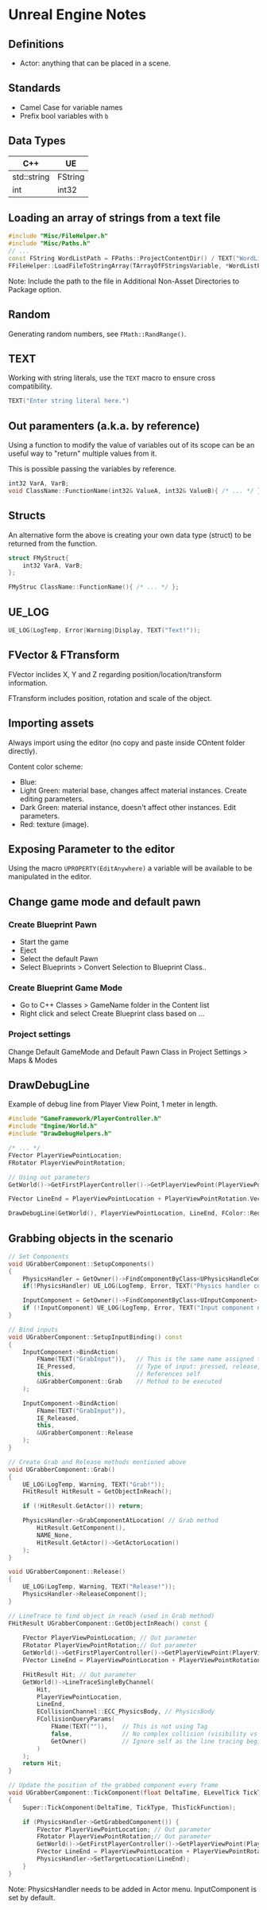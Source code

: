 # Unreal Engine Notes

## Definitions

* Actor: anything that can be placed in a scene.

## Standards

* Camel Case for variable names
* Prefix bool variables with `b`


## Data Types

| C++ | UE  |
|-----|-----|
|std::string| FString|
| int | int32 |


## Loading an array of strings from a text file

```cpp
#include "Misc/FileHelper.h"
#include "Misc/Paths.h"
// ...
const FString WordListPath = FPaths::ProjectContentDir() / TEXT("WordList/HiddenWordList.txt");
FFileHelper::LoadFileToStringArray(TArrayOfFStringsVariable, *WordListPath);
```

Note: Include the path to the file in Additional Non-Asset Directories to Package option.

## Random

Generating random numbers, see `FMath::RandRange()`.

## TEXT

Working with string literals, use the `TEXT` macro to ensure cross compatibility.

```cpp
TEXT("Enter string literal here.")
```

## Out paramenters (a.k.a. by reference)

Using a function to modify the value of variables out of its scope can be an useful way to "return" multiple values from it.

This is possible passing the variables by reference.

```cpp
int32 VarA, VarB;
void ClassName::FunctionName(int32& ValueA, int32& ValueB){ /* ... */ };
```

## Structs

An alternative form the above is creating your own data type (struct) to be returned from the function.

```cpp
struct FMyStruct{
    int32 VarA, VarB;
};

FMyStruc ClassName::FunctionName(){ /* ... */ };

```

## UE_LOG

```cpp
UE_LOG(LogTemp, Error|Warning|Display, TEXT("Text!"));
```

## FVector & FTransform

FVector inclides X, Y and Z regarding position/location/transform information.

FTransform includes position, rotation and scale of the object.

## Importing assets

Always import using the editor (no copy and paste inside COntent folder directly).

Content color scheme:
* Blue:
* Light Green: material base, changes affect material instances. Create editing parameters.
* Dark Green: material instance, doesn't affect other instances. Edit parameters.
* Red: texture (image).

## Exposing Parameter to the editor

Using the macro `UPROPERTY(EditAnywhere)` a variable will be available to be manipulated in the editor.

## Change game mode and default pawn

### Create Blueprint Pawn

* Start the game
* Eject
* Select the default Pawn
* Select Blueprints > Convert Selection to Blueprint Class..

### Create Blueprint Game Mode

* Go to C++ Classes > GameName folder in the Content list
* Right click and select Create Blueprint class based on ...

### Project settings

Change Default GameMode and Default Pawn Class in Project Settings > Maps & Modes

## DrawDebugLine

Example of debug line from Player View Point, 1 meter in length.

```cpp
#include "GameFramework/PlayerController.h"
#include "Engine/World.h"
#include "DrawDebugHelpers.h"

/* ... */
FVector PlayerViewPointLocation;
FRotator PlayerViewPointRotation;

// Using out parameters
GetWorld()->GetFirstPlayerController()->GetPlayerViewPoint(PlayerViewPointLocation, PlayerViewPointRotation);

FVector LineEnd = PlayerViewPointLocation + PlayerViewPointRotation.Vector() * 100.f; // 100.f == 1 meter

DrawDebugLine(GetWorld(), PlayerViewPointLocation, LineEnd, FColor::Red, false, 1.f, 1, 10.f);
```

## Grabbing objects in the scenario

```cpp
// Set Components
void UGrabberComponent::SetupComponents() 
{
	PhysicsHandler = GetOwner()->FindComponentByClass<UPhysicsHandleComponent>();
	if(!PhysicsHandler) UE_LOG(LogTemp, Error, TEXT("Physics handler component not found!"));

	InputComponent = GetOwner()->FindComponentByClass<UInputComponent>();
	if (!InputComponent) UE_LOG(LogTemp, Error, TEXT("Input component not found!"));
}

// Bind inputs
void UGrabberComponent::SetupInputBinding() const 
{
	InputComponent->BindAction(
		FName(TEXT("GrabInput")),	// This is the same name assigned to the input in Project Settings > Input
		IE_Pressed,					// Type of input: pressed, release, etc
		this,						// References self
		&UGrabberComponent::Grab	// Method to be executed
	);

	InputComponent->BindAction(
		FName(TEXT("GrabInput")),
		IE_Released,
		this,
		&UGrabberComponent::Release
	);
}

// Create Grab and Release methods mentioned above
void UGrabberComponent::Grab() 
{
	UE_LOG(LogTemp, Warning, TEXT("Grab!"));
	FHitResult HitResult = GetObjectInReach();

	if (!HitResult.GetActor()) return;

	PhysicsHandler->GrabComponentAtLocation( // Grab method
		HitResult.GetComponent(),
		NAME_None,
		HitResult.GetActor()->GetActorLocation()
	);
}

void UGrabberComponent::Release()
{
	UE_LOG(LogTemp, Warning, TEXT("Release!"));
	PhysicsHandler->ReleaseComponent();
}

// LineTrace to find object in reach (used in Grab method)
FHitResult UGrabberComponent::GetObjectInReach() const {
	
	FVector PlayerViewPointLocation; // Out parameter
	FRotator PlayerViewPointRotation;// Out parameter
	GetWorld()->GetFirstPlayerController()->GetPlayerViewPoint(PlayerViewPointLocation, PlayerViewPointRotation);
	FVector LineEnd = PlayerViewPointLocation + PlayerViewPointRotation.Vector() * Reach; // Same as draw debug line

	FHitResult Hit; // Out parameter
	GetWorld()->LineTraceSingleByChannel(
		Hit,
		PlayerViewPointLocation,
		LineEnd,
		ECollisionChannel::ECC_PhysicsBody, // PhysicsBody
		FCollisionQueryParams(
			FName(TEXT("")),	// This is not using Tag
			false,				// No complex collision (visibility vs collision)
			GetOwner()			// Ignore self as the line tracing begins inside the pawn
		)
	);
	return Hit;
}

// Update the position of the grabbed component every frame
void UGrabberComponent::TickComponent(float DeltaTime, ELevelTick TickType, FActorComponentTickFunction* ThisTickFunction)
{
	Super::TickComponent(DeltaTime, TickType, ThisTickFunction);

	if (PhysicsHandler->GetGrabbedComponent()) {
		FVector PlayerViewPointLocation; // Out parameter
        FRotator PlayerViewPointRotation;// Out parameter
        GetWorld()->GetFirstPlayerController()->GetPlayerViewPoint(PlayerViewPointLocation, PlayerViewPointRotation);
        FVector LineEnd = PlayerViewPointLocation + PlayerViewPointRotation.Vector() * Reach; // Same as draw debug line
		PhysicsHandler->SetTargetLocation(LineEnd);
	}
}
```
Note: PhysicsHandler needs to be added in Actor menu. InputComponent is set by default.
